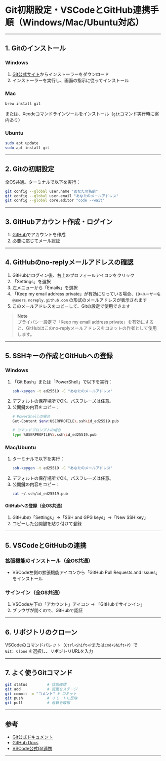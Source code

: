 # Git初期設定・VSCodeとGitHub連携手順（Windows/Mac/Ubuntu対応）

---

## 1. Gitのインストール

### Windows
1. [Git公式サイト](https://git-scm.com/)からインストーラーをダウンロード
2. インストーラーを実行し、画面の指示に従ってインストール

### Mac
```sh
brew install git
```
または、Xcodeコマンドラインツールをインストール（`git`コマンド実行時に案内あり）

### Ubuntu
```sh
sudo apt update
sudo apt install git
```

---

## 2. Gitの初期設定

全OS共通。ターミナルで以下を実行：

```sh
git config --global user.name "あなたの名前"
git config --global user.email "あなたのメールアドレス"
git config --global core.editor "code --wait"
```

---

## 3. GitHubアカウント作成・ログイン

1. [GitHub](https://github.com/)でアカウントを作成
2. 必要に応じてメール認証

---

## 4. GitHubのno-replyメールアドレスの確認

1. GitHubにログイン後、右上のプロフィールアイコンをクリック
2. 「Settings」を選択
3. 左メニューから「Emails」を選択
4. 「Keep my email address private」が有効になっている場合、`ID+ユーザー名@users.noreply.github.com` の形式のメールアドレスが表示されます
5. このメールアドレスをコピーして、Gitの設定で使用できます

> **Note**  
> プライバシー設定で「Keep my email address private」を有効にすると、GitHubはこのno-replyメールアドレスをコミットの作者として使用します。

---

## 5. SSHキーの作成とGitHubへの登録


### Windows
1. 「Git Bash」または「PowerShell」で以下を実行：
    ```sh
    ssh-keygen -t ed25519 -C "あなたのメールアドレス"
    ```
2. デフォルトの保存場所でOK。パスフレーズは任意。
3. 公開鍵の内容をコピー：
    ```sh
    # PowerShellの場合
    Get-Content $env:USERPROFILE\.ssh\id_ed25519.pub

    # コマンドプロンプトの場合
    type %USERPROFILE%\.ssh\id_ed25519.pub
    ```

### Mac/Ubuntu
1. ターミナルで以下を実行：
    ```sh
    ssh-keygen -t ed25519 -C "あなたのメールアドレス"
    ```
2. デフォルトの保存場所でOK。パスフレーズは任意。
3. 公開鍵の内容をコピー：
    ```sh
    cat ~/.ssh/id_ed25519.pub
    ```

#### GitHubへの登録（全OS共通）
1. GitHubの「Settings」→「SSH and GPG keys」→「New SSH key」
2. コピーした公開鍵を貼り付けて登録

---

## 5. VSCodeとGitHubの連携

### 拡張機能のインストール（全OS共通）
- VSCode左側の拡張機能アイコンから「GitHub Pull Requests and Issues」をインストール

### サインイン（全OS共通）
1. VSCode左下の「アカウント」アイコン → 「GitHubでサインイン」
2. ブラウザが開くので、GitHubで認証

---

## 6. リポジトリのクローン

VSCodeのコマンドパレット（`Ctrl+Shift+P`または`Cmd+Shift+P`）で  
`Git: Clone` を選択し、リポジトリURLを入力

---

## 7. よく使うGitコマンド

```sh
git status         # 状態確認
git add .          # 変更をステージ
git commit -m "コメント" # コミット
git push           # リモートに反映
git pull           # 最新を取得
```

---

## 参考

- [Git公式ドキュメント](https://git-scm.com/doc)
- [GitHub Docs](https://docs.github.com/ja)
- [VSCode公式Git連携](https://code.visualstudio.com/docs/editor/versioncontrol)

---